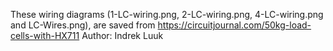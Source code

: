 These wiring diagrams (1-LC-wiring.png, 2-LC-wiring.png, 4-LC-wiring.png and LC-Wires.png),
are saved from https://circuitjournal.com/50kg-load-cells-with-HX711 Author: Indrek Luuk

